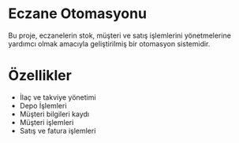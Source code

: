 # Eczane Otomasyonu
Bu proje, eczanelerin stok, müşteri ve satış işlemlerini yönetmelerine yardımcı olmak amacıyla geliştirilmiş bir otomasyon sistemidir.

# Özellikler
- İlaç ve takviye yönetimi
- Depo İşlemleri
- Müşteri bilgileri kaydı
- Müşteri işlemleri
- Satış ve fatura işlemleri

